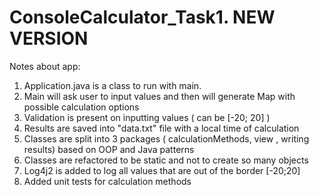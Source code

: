 # ConsoleCalculator_Task1. NEW VERSION
Notes about app:
1. Application.java is a class to run with main.
2. Main will ask user to input values and then will generate Map with possible calculation options
3. Validation is present on inputting values ( can be [-20; 20] )
4. Results are saved into "data.txt" file with a local time of calculation
5. Classes are split into 3 packages ( calculationMethods, view , writing results) based on OOP and Java patterns
6. Classes are refactored to be static and  not to create so many objects
7. Log4j2 is added to log all values that are out of the border [-20;20]
8. Added unit tests for calculation methods

